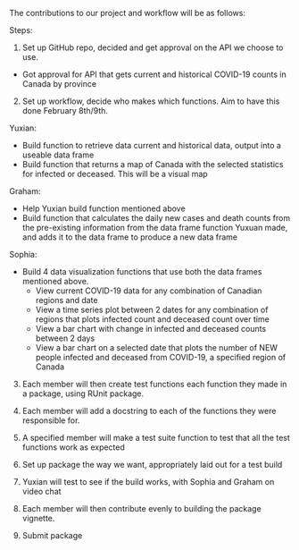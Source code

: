 The contributions to our project and workflow will be as follows:

Steps:

1. Set up GitHub repo, decided and get approval on the API we choose to use.

- Got approval for API that gets current and historical COVID-19 counts in Canada by province

2. Set up workflow, decide who makes which functions. Aim to have this done February 8th/9th.

Yuxian:

  - Build function to retrieve data current and historical data, output into a useable data frame
  - Build function that returns a map of Canada with the selected statistics for infected or deceased. This will be a visual map

Graham:

  - Help Yuxian build function mentioned above
  - Build function that calculates the daily new cases and death counts from the pre-existing information from the data frame function Yuxuan made, and adds it to the data frame to produce a new data frame

Sophia:

  - Build 4 data visualization functions that use both the data frames mentioned above.
    - View current COVID-19 data for any combination of Canadian regions and date
    - View a time series plot between 2 dates for any combination of regions that plots infected count and deceased count over time
    - View a bar chart with change in infected and deceased counts between 2 days
    - View a bar chart on a selected date that plots the number of NEW people infected and deceased from COVID-19, a specified region of Canada

3. Each member will then create test functions each function they made in a package, using RUnit package.
4. Each member will add a docstring to each of the functions they were responsible for.
5. A specified member will make a test suite function to test that all the test functions work as expected

6. Set up package the way we want, appropriately laid out for a test build
7. Yuxian will test to see if the build works, with Sophia and Graham on video chat
8. Each member will then contribute evenly to building the package vignette.
9. Submit package
